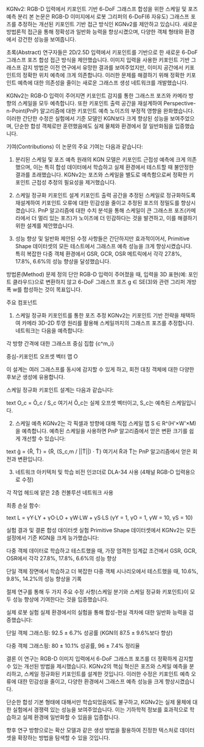 KGNv2: RGB-D 입력에서 키포인트 기반 6-DoF 그래스프 합성을 위한 스케일 및 포즈 예측 분리
본 논문은 RGB-D 이미지에서 로봇 그리퍼의 6-DoF(6 자유도) 그래스프 포즈를 추정하는 개선된 키포인트 기반 접근 방식인 KGNv2를 제안하고 있습니다. 새로운 방법론적 접근을 통해 정확성과 일반화 능력을 향상시켰으며, 다양한 객체 형태와 환경에서 강건한 성능을 보여줍니다.

초록(Abstract)
연구자들은 2D/2.5D 입력에서 키포인트를 기반으로 한 새로운 6-DoF 그래스프 포즈 합성 접근 방식을 제안했습니다. 이미지 입력을 사용한 키포인트 기반 그래스프 감지 방법은 이전 연구에서 유망한 결과를 보여주었지만, 이미지 공간에서 키포인트의 정확한 위치 예측에 크게 의존합니다. 이러한 문제를 해결하기 위해 정확한 키포인트 예측에 대한 의존성을 줄이는 새로운 그래스프 생성 네트워크를 개발했습니다.

KGNv2는 RGB-D 입력이 주어지면 키포인트 감지를 통한 그래스프 포즈와 카메라 방향의 스케일을 모두 예측합니다. 또한 키포인트 출력 공간을 재설계하여 Perspective-n-Point(PnP) 알고리즘에 대한 키포인트 예측 노이즈의 부정적 영향을 완화했습니다. 이러한 간단한 수정은 실험에서 기준 모델인 KGN보다 크게 향상된 성능을 보여주었으며, 단순한 합성 객체로만 훈련했음에도 실제 물체와 환경에서 잘 일반화됨을 입증했습니다.

기여(Contributions)
이 논문의 주요 기여는 다음과 같습니다:

1. 분리된 스케일 및 포즈 예측
원래의 KGN 모델은 키포인트 근접성 예측에 크게 의존했으며, 이는 특히 합성 데이터에서 학습하고 실제 환경에서 테스트할 때 불안정한 결과를 초래했습니다. KGNv2는 포즈와 스케일을 별도로 예측함으로써 정확한 키포인트 근접성 추정의 필요성을 제거했습니다.

2. 스케일 정규화 키포인트 설계
키포인트 출력 공간을 추정된 스케일로 정규화하도록 재설계하여 키포인트 오류에 대한 민감성을 줄이고 추정된 포즈의 정밀도를 향상시켰습니다. PnP 알고리즘에 대한 수치 분석을 통해 스케일이 큰 그래스프 포즈(카메라에서 더 멀리 있는 포즈)가 노이즈에 더 민감하다는 것을 발견하고, 이를 해결하기 위한 설계를 제안했습니다.

3. 성능 향상 및 일반화
제안된 수정 사항들은 간단하지만 효과적이어서, Primitive Shape 데이터셋의 모든 테스트에서 그래스프 예측 성능을 크게 향상시켰습니다. 특히 복잡한 다중 객체 환경에서 GSR, GCR, OSR 메트릭에서 각각 27.8%, 17.8%, 6.6%의 성능 향상을 달성했습니다.

방법론(Method)
문제 정의
단안 RGB-D 입력이 주어졌을 때, 입력을 3D 표현(예: 포인트 클라우드)으로 변환하지 않고 6-DoF 그래스프 포즈 g ∈ SE(3)와 관련 그리퍼 개방 폭 w를 합성하는 것이 목표입니다.

주요 컴포넌트
1. 스케일 정규화 키포인트를 통한 포즈 추정
KGNv2는 키포인트 기반 전략을 채택하여 카메라 3D-2D 투영 원리를 활용해 스케일까지의 그래스프 포즈를 추정합니다. 네트워크는 다음을 예측합니다:

각 방향 간격에 대한 그래스프 중심 집합 {c^m_i}

중심-키포인트 오프셋 벡터 맵 O

이 설계는 여러 그래스프를 동시에 감지할 수 있게 하고, 회전 대칭 객체에 대한 다양한 후보군 생성에 유용합니다.

스케일 정규화 키포인트 설계는 다음과 같습니다:

text
O_c = Õ_c / S_c
여기서 Õ_c는 실제 오프셋 벡터이고, S_c는 예측된 스케일입니다.

2. 스케일 예측
KGNv2는 각 픽셀과 방향에 대해 직접 스케일 맵 S ∈ R^(H'×W'×M)을 예측합니다. 예측된 스케일을 사용하면 PnP 알고리즘에서 얻은 변환 크기를 쉽게 개선할 수 있습니다:

text
ĝ = {R̂, T̂} = {R̃, (S_c,m / ||T̃||) · T̃}
여기서 R̃과 T̃는 PnP 알고리즘에서 얻은 회전과 변환입니다.

3. 네트워크 아키텍처 및 학습
비전 인코더로 DLA-34 사용 (4채널 RGB-D 입력용으로 수정)

각 작업 헤드에 얕은 2층 컨볼루션 네트워크 사용

최종 손실 함수:

text
L = γY·LY + γO·LO + γW·LW + γS·LS
(γY = 1, γO = 1, γW = 10, γS = 10)

실험 결과 및 결론
합성 데이터셋 실험
Primitive Shape 데이터셋에서 KGNv2는 모든 설정에서 기준 KGN을 크게 능가했습니다:

다중 객체 데이터로 학습하고 테스트했을 때, 가장 엄격한 임계값 조건에서 GSR, GCR, OSR에서 각각 27.8%, 17.8%, 6.6%의 성능 향상

단일 객체 장면에서 학습하고 더 복잡한 다중 객체 시나리오에서 테스트했을 때, 10.6%, 9.8%, 14.2%의 성능 향상을 기록

절제 연구를 통해 두 가지 주요 수정 사항(스케일 분기와 스케일 정규화 키포인트)이 모두 성능 향상에 기여한다는 것을 입증했습니다.

실제 로봇 실험
실제 환경에서의 실험을 통해 합성-현실 격차에 대한 일반화 능력을 검증했습니다:

단일 객체 그래스핑: 92.5 ± 6.7% 성공률 (KGN의 87.5 ± 9.6%보다 향상)

다중 객체 그래스핑: 80 ± 10.1% 성공률, 96 ± 7.4% 정리율

결론
이 연구는 RGB-D 이미지 입력에서 6-DoF 그래스프 포즈를 더 정확하게 감지할 수 있는 개선된 방법을 제시했습니다. KGNv2의 핵심 혁신은 포즈와 스케일 예측을 분리하고, 스케일 정규화된 키포인트를 설계한 것입니다. 이러한 수정은 키포인트 예측 오류에 대한 민감성을 줄이고, 다양한 환경에서 그래스프 예측 성능을 크게 향상시켰습니다.

단순한 합성 기본 형태에 대해서만 학습되었음에도 불구하고, KGNv2는 실제 물체에 대한 실험에서 경쟁력 있는 성능을 보여주었습니다. 이는 기하학적 정보를 효과적으로 학습하고 실제 환경에 일반화할 수 있음을 입증합니다.

향후 연구 방향으로는 확산 모델과 같은 생성 방법을 활용하여 진정한 텍스처로 데이터셋을 확장하는 방법을 탐색할 수 있을 것입니다.

